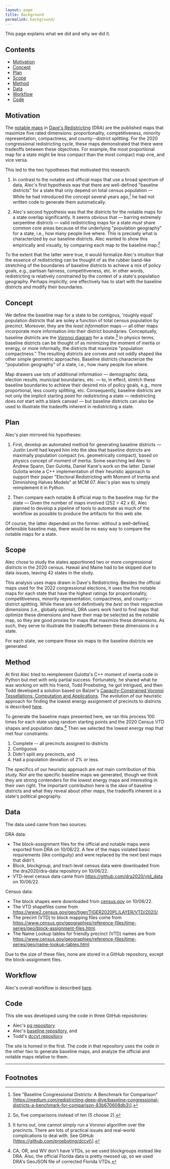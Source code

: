 ```yaml
---
layout: page
title: Background
permalink: background/
---
```


This page explains what we did and why we did it.

## Contents

- [Motivation](#motivation)
- [Concept](#concept)
- [Plan](#plan)
- [Scope](#scope)
- [Method](#method)
- [Data](#data)
- [Workflow](#workflow)
- [Code](#code)

## Motivation

The [notable maps](https://medium.com/dra-2020/notable-maps-66d744933a48) in 
[Dave's Redistricting](https://davesredistricting.org/) (DRA)
are the published maps that maximize five rated dimensions: 
proportionality, competitiveness, minority representation, compactness, and county--district splitting.
For the 2020 congressional redistricting cycle, these maps demonstrated that there were tradeoffs between these objectives.
For example, the most proportional map for a state might be less compact than the
most compact map one, and vice versa.

This led to the two hypotheses that motivated this research:

1.  In contrast to the notable and official maps that use a broad spectrum of data,
    Alec's first hypothesis was that
    there are well-defined "baseline districts" for a state that only
    depend on total census population &#8212; While he had introduced the concept
    several years ago,[^1] he had not written code to generate them automatically.

2.  Alec's second hypothesis was that
    the districts for the notable maps for a state overlap significantly. 
    It seems obvious that &#8212; barring extremely serpentine districts &#8212; valid redistricting maps 
    for a state *must* share common core areas because of the underlying "population geography" for a state,
    i.e., how many people live where.
    This is precisely what is characterized by our baseline districts.
    Alec wanted to show this empirically and visually, by comparing each map to the baseline map.[^2]

To the extent that the latter were true, it would formalize Alec's intuition
that the essence of redistricting can be thought of as
the rubber band-like stretching of the boundaries of baseline districts
to achieve a mix of policy goals, e.g., partisan fairness, competitiveness, etc.
In other words, redistricting is relatively constrained by the context of a state's population geography.
Perhaps implicitly, one effectively has to start with the baseline districts and modify their boundaries.

## Concept

We define the baseline map for a state to be contigous, 'roughly equal' population districts
that are soley a function of total census population by precinct.
Moreover, they are the *least information* maps &#8212; all other maps incorporate more information 
into their district boundaries.
Conceptually, baseline districts are the [Voronoi diagram](https://en.wikipedia.org/wiki/Voronoi_diagram)
for a state.[^3]
In physics terms, baseline districts can be thought of as minimizing the moment of inertia or energy, or
more informally, the districts that maximize "population compactness."
The resulting districts are convex and not oddly shaped like other simple geometric approaches.
Baseline districts characterize the "population geography" of a state, i.e., how many people live where.

Map drawers use lots of additional information &#8212; demographic data, election results, 
municipal boundaries, etc. &#8212; to, in effect,
stretch these baseline boundaries to achieve their desired mix of policy goals, e.g., more 
proportional, less county splitting, etc.
Consequently, baseline districts are not only the implicit starting point for redistricting a state
&#8212; redistricting does *not* start with a blank canvas! &#8212; but
baseline districts can also be used to illustrate the tradeoffs inherent in redistricting a state.

## Plan

Alec's plan mirrored his hypotheses:

1.  First, develop an automated method for generating baseline districts &#8212;
    Justin Levitt had keyed him into the idea that baseline districts are
    maximally population compact (vs. geometrically compact), based on
    physics concept of moment of inertia. Some searching led Alec to
    Andrew Spann, Dan Gulotta, Daniel Kane\'s work on the latter. Daniel
    Gulotta wrote a C++ implementation of their heuristic approach to
    support their paper \"Electoral Redistricting with Moment of Inertia
    and Diminishing Halves Models\" at MCM 07. Alec's plan was to simply
    reimplement it in Python.

2.  Then compare each notable & official map to the baseline map for the state &#8212; Given the
    number of maps involved (252 = 42 x 6), Alec planned to develop a pipeline of
    tools to automate as much of the workflow as possible to produce the artifacts for this web site.

Of course, the latter depended on the former: without a well-defined,
defensible baseline map, there would be no easy way to compare the notable maps for a state.

## Scope

Alec chose to study the states apportioned two or more congressional districts in the 2020 census.
Hawaii and Maine had to be skipped due to data issues, leaving 42 states in the study.

This analysis uses maps drawn in Dave's Redistricting. 
Besides the official maps used for the 2022 congressional elections, 
it uses the five notable maps for each state that have the highest ratings for
proportionality, competitiveness, minority representation, compactness,
and county--district splitting.
While these are not definitively the *best* on their respective dimensions (i.e., globally optimal),
DRA users work hard to find maps that optimize these dimensions and have their
map be selected as the notable map, so they are good proxies for maps that
maximize these dimensions.
As such, they serve to illustrate the tradeoffs between these dimensions in a state.

For each state, we compare these six maps to the baseline districts we generated.

## Method 

At first Alec tried to reimplement Gulotta's C++ moment of inertia code in Python 
but met with only partial success. Fortunately, he shared what he was working on with his friend,
Todd Proebsting, he got intrigued, and then Todd developed a solution based on 
Balzer's [Capacity-Constrained Voronoi Tessellations: Computation and Applications](TODO).
The evolution of our heuristic approach for finding the lowest energy assignment of precincts to districts 
is described [here](./method.markdown).

To generate the baseline maps presented here, we ran this process 100 times for each state
using random starting points and the 2020 Census VTD shapes and population data.[^4]
Then we selected the lowest energy map that met four constraints:

1. Complete -- all precincts assigned to districts
2. Contiguous
3. Didn't split any precincts, and
4. Had a population deviation of 2% or less.

The specifics of our heuristic approach are *not* main contribution of this study.
Nor are the specific baseline maps we generated, though we think they are strong contenders for the lowest energy maps
and interesting in their own right.
The important contribution here is the *idea* of baseline districts and what they reveal about other maps, 
the tradeoffs inherent in a state\'s political geography.

## Data

The data used came from two sources.

DRA data:

-   The block-assignment files for the official and notable maps were exported from DRA on 10/06/22. 
    A few of the maps violated basic requirements (like contiguity) and were replaced by the next best maps that didn't.
-   Block, blockgroup, and tract-level census data were downloaded from the dra2020/dra-data repository on 10/06/22.
-   VTD-level census data came from https://github.com/dra2020/vtd_data on 10/06/22.

Census data:

- The block shapes were downloaded from [census.gov](https://www2.census.gov/geo/tiger/TIGER2020/TABBLOCK20/) on 10/06/22.
- The VTD shapefiles come from https://www2.census.gov/geo/tiger/TIGER2020PL/LAYER/VTD/2020/.
- The precint (VTD) to block mapping files come from https://www.census.gov/geographies/reference-files/time-series/geo/block-assignment-files.html.
- The Name Lookup tables for friendly precinct (VTD) names are from https://www.census.gov/geographies/reference-files/time-series/geo/name-lookup-tables.html

Due to the size of these files, none are stored in a GitHub repository, except the block-assignment files.

## Workflow

Alec's overall workflow is described [here](./workflow.markdown).

## Code 

This site was developed using the code in three GitHub repositories:

-   Alec's [pg repository](https://github.com/alecramsay/pg)
-   Alec's [baseline repository](https://github.com/alecramsay/baseline), and
-   Todd's [dccvt repository](https://github.com/proebsting/dccvt)

The site is homed in the first.
The code in that repository uses the code in the other two to generate baseline maps, and
analyze the official and notable maps relative to them.

---

## Footnotes

[^1]: See "Baseline Congressional Districts: A Benchmark for Comparison"
    \[https://medium.com/redistricting-deep-dive/baseline-congressional-districts-a-benchmark-for-comparison-83b670608db3\].

[^2]: So, five comparisons instead of ten (5 choose 2).

[^3]: It turns out, one cannot simply run a Voronoi algorithm over the precincts. There are lots of practical issues 
    and real-world complications to deal with. See GitHub \[https://github.com/proebsting/dccvt\].

[^4]: CA, OR, and WV don't have VTDs, so we used blockgroups instead like DRA. Also, the official Florida data is pretty messed up, so we used DRA's GeoJSON file of corrected Florida VTDs.
